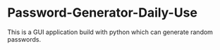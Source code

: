 # Password-Generator-Daily-Use
 This is a GUI application build with python which can generate random passwords.
